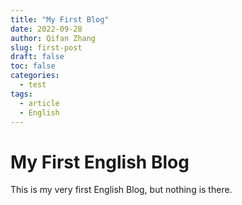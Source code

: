 ```yaml
---
title: "My First Blog"
date: 2022-09-28
author: Qifan Zhang
slug: first-post
draft: false
toc: false
categories:
  - test
tags:
  - article
  - English
---
```


# My First English Blog
This is my very first English Blog, but nothing is there.